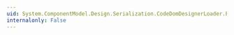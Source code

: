 ```yaml
---
uid: System.ComponentModel.Design.Serialization.CodeDomDesignerLoader.Parse
internalonly: False
---
```

